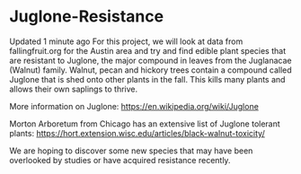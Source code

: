 # Juglone-Resistance
  Updated 1 minute ago    For this project, we will look at data from fallingfruit.org for the Austin area and try and find edible plant species that are resistant to Juglone, the major compound in leaves from the Juglanacae (Walnut) family. Walnut, pecan and hickory trees contain a compound called Juglone that is shed onto other plants in the fall. This kills many plants and allows their own saplings to thrive.  
  
  More information on Juglone: https://en.wikipedia.org/wiki/Juglone  
  
  Morton Arboretum from Chicago has an extensive list of Juglone tolerant plants: https://hort.extension.wisc.edu/articles/black-walnut-toxicity/  
  
  We are hoping to discover some new species that may have been overlooked by studies or have acquired resistance recently.
